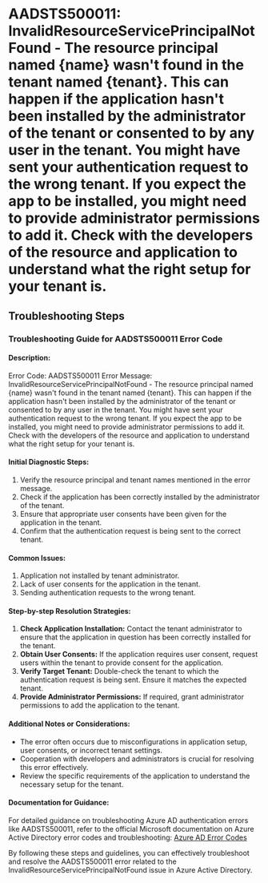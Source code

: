 
# AADSTS500011: InvalidResourceServicePrincipalNotFound - The resource principal named {name} wasn't found in the tenant named {tenant}. This can happen if the application hasn't been installed by the administrator of the tenant or consented to by any user in the tenant. You might have sent your authentication request to the wrong tenant. If you expect the app to be installed, you might need to provide administrator permissions to add it. Check with the developers of the resource and application to understand what the right setup for your tenant is.


## Troubleshooting Steps
### Troubleshooting Guide for AADSTS500011 Error Code

#### Description:
Error Code: AADSTS500011
Error Message: InvalidResourceServicePrincipalNotFound - The resource principal named {name} wasn't found in the tenant named {tenant}. This can happen if the application hasn't been installed by the administrator of the tenant or consented to by any user in the tenant. You might have sent your authentication request to the wrong tenant. If you expect the app to be installed, you might need to provide administrator permissions to add it. Check with the developers of the resource and application to understand what the right setup for your tenant is.

#### Initial Diagnostic Steps:
1. Verify the resource principal and tenant names mentioned in the error message.
2. Check if the application has been correctly installed by the administrator of the tenant.
3. Ensure that appropriate user consents have been given for the application in the tenant.
4. Confirm that the authentication request is being sent to the correct tenant.

#### Common Issues:
1. Application not installed by tenant administrator.
2. Lack of user consents for the application in the tenant.
3. Sending authentication requests to the wrong tenant.

#### Step-by-step Resolution Strategies:
1. **Check Application Installation:** Contact the tenant administrator to ensure that the application in question has been correctly installed for the tenant.
2. **Obtain User Consents:** If the application requires user consent, request users within the tenant to provide consent for the application.
3. **Verify Target Tenant:** Double-check the tenant to which the authentication request is being sent. Ensure it matches the expected tenant.
4. **Provide Administrator Permissions:** If required, grant administrator permissions to add the application to the tenant.

#### Additional Notes or Considerations:
- The error often occurs due to misconfigurations in application setup, user consents, or incorrect tenant settings.
- Cooperation with developers and administrators is crucial for resolving this error effectively.
- Review the specific requirements of the application to understand the necessary setup for the tenant.

#### Documentation for Guidance:
For detailed guidance on troubleshooting Azure AD authentication errors like AADSTS500011, refer to the official Microsoft documentation on Azure Active Directory error codes and troubleshooting: [Azure AD Error Codes](https://docs.microsoft.com/en-us/azure/active-directory/develop/reference-aadsts-error-codes)

By following these steps and guidelines, you can effectively troubleshoot and resolve the AADSTS500011 error related to the InvalidResourceServicePrincipalNotFound issue in Azure Active Directory.